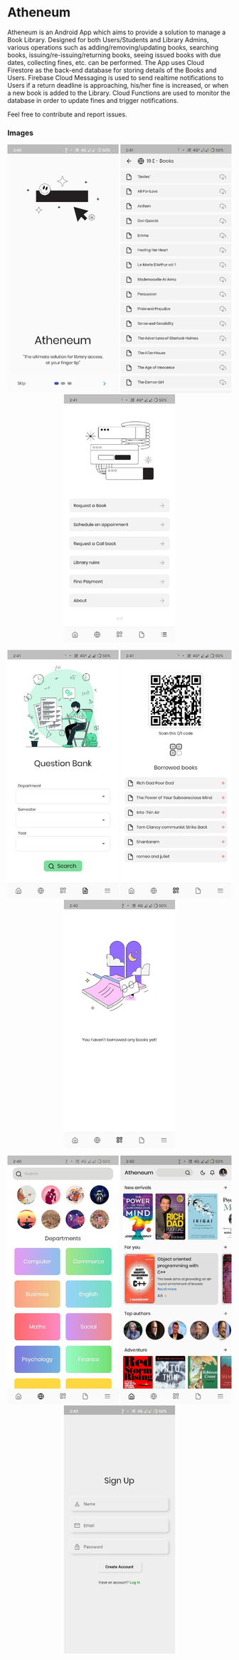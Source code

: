# Atheneum

Atheneum is an Android App which aims to provide a solution to manage a Book Library. Designed for both Users/Students and Library Admins, various operations such as adding/removing/updating books, searching books, issuing/re-issuing/returning books, seeing issued books with due dates, collecting fines, etc. can be performed. The App uses Cloud Firestore as the back-end database for storing details of the Books and Users. Firebase Cloud Messaging is used to send realtime notifications to Users if a return deadline is approaching, his/her fine is increased, or when a new book is added to the Library. Cloud Functions are used to monitor the database in order to update fines and trigger notifications.

Feel free to contribute and report issues.

### Images


<p align="center">
   <img src="https://raw.githubusercontent.com/joyetgeorge/Atheneum/master/images/img10.jpeg" width="250">
<!--    <img src="https://raw.githubusercontent.com/joyetgeorge/Atheneum/master/images/img1.jpeg" width="250"> -->
   <img src="https://raw.githubusercontent.com/joyetgeorge/Atheneum/master/images/img2.jpeg" width="250">
   <img src="https://raw.githubusercontent.com/joyetgeorge/Atheneum/master/images/img3.jpeg" width="250">
</p>

<p align="center">
   <img src="https://raw.githubusercontent.com/joyetgeorge/Atheneum/master/images/img4.jpeg" width="250">
   <img src="https://raw.githubusercontent.com/joyetgeorge/Atheneum/master/images/img5.jpeg" width="250">
   <img src="https://raw.githubusercontent.com/joyetgeorge/Atheneum/master/images/img6.jpeg" width="250">
</p>
<p align="center">
   <img src="https://raw.githubusercontent.com/joyetgeorge/Atheneum/master/images/img7.jpeg" width="250">
   <img src="https://raw.githubusercontent.com/joyetgeorge/Atheneum/master/images/img8.jpeg" width="250">
   <img src="https://raw.githubusercontent.com/joyetgeorge/Atheneum/master/images/img9.jpeg" width="250">
</p>

